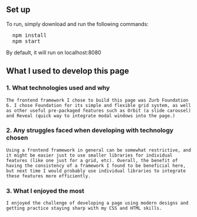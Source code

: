 ## Set up

To run, simply download and run the following commands:

<pre>
  npm install
  npm start
</pre>

By default, it will run on localhost:8080


## What I used to develop this page

  

  ### 1. What technologies used and why 

    The frontend framework I chose to build this page was Zurb Foundation 6. I chose Foundation for its simple and flexible grid system, as well as other useful pre-packaged features such as Orbit (a slide carousel) and Reveal (quick way to integrate modal windows into the page.)

  ### 2. Any struggles faced when developing with technology chosen

    Using a frontend framework in general can be somewhat restrictive, and it might be easier just to use smaller libraries for individual features (like one just for a grid, etc). Overall, the benefit of having the consistency of a framework I found to be beneficial here, but next time I would probably use individual libraries to integrate these features more efficiently.

  ### 3. What I enjoyed the most

    I enjoyed the challenge of developing a page using modern designs and getting practice staying sharp with my CSS and HTML skills.